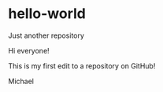 # hello-world
Just another repository

Hi everyone!

This is my first edit to a repository on GitHub!

Michael
